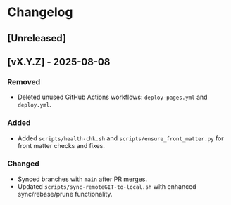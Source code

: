 # Changelog

## [Unreleased]

## [vX.Y.Z] - 2025-08-08
### Removed
- Deleted unused GitHub Actions workflows: `deploy-pages.yml` and `deploy.yml`.

### Added
- Added `scripts/health-chk.sh` and `scripts/ensure_front_matter.py` for front matter checks and fixes.

### Changed
- Synced branches with `main` after PR merges.
- Updated `scripts/sync-remoteGIT-to-local.sh` with enhanced sync/rebase/prune functionality.

